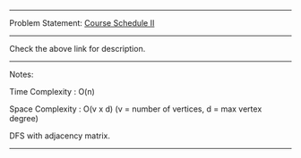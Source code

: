 ******************************************************************************
Problem Statement: [Course Schedule II](https://leetcode.com/problems/course-schedule-ii/#/description)
******************************************************************************

Check the above link for description.

******************************************************************************
Notes:

Time Complexity : O(n)

Space Complexity : O(v x d) (v = number of vertices, d = max vertex degree)

DFS with adjacency matrix.

******************************************************************************
